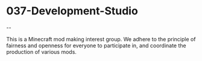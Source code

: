 # 037-Development-Studio

--

This is a Minecraft mod making interest group. We adhere to the principle of fairness and openness for everyone to participate in, and coordinate the production of various mods.
